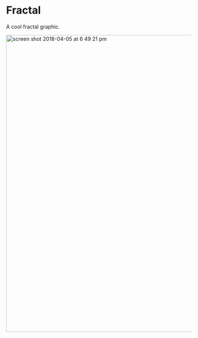 # Fractal
A cool fractal graphic.

<img width="804" alt="screen shot 2018-04-05 at 6 49 21 pm" src="https://user-images.githubusercontent.com/13282284/38395668-17539a30-3902-11e8-9bbe-c667530bf7f4.png">
